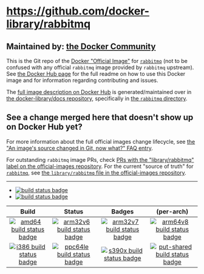 # https://github.com/docker-library/rabbitmq

## Maintained by: [the Docker Community](https://github.com/docker-library/rabbitmq)

This is the Git repo of the [Docker "Official Image"](https://github.com/docker-library/official-images#what-are-official-images) for [`rabbitmq`](https://hub.docker.com/_/rabbitmq/) (not to be confused with any official `rabbitmq` image provided by `rabbitmq` upstream). See [the Docker Hub page](https://hub.docker.com/_/rabbitmq/) for the full readme on how to use this Docker image and for information regarding contributing and issues.

The [full image description on Docker Hub](https://hub.docker.com/_/rabbitmq/) is generated/maintained over in [the docker-library/docs repository](https://github.com/docker-library/docs), specifically in [the `rabbitmq` directory](https://github.com/docker-library/docs/tree/master/rabbitmq).

## See a change merged here that doesn't show up on Docker Hub yet?

For more information about the full official images change lifecycle, see [the "An image's source changed in Git, now what?" FAQ entry](https://github.com/docker-library/faq#an-images-source-changed-in-git-now-what).

For outstanding `rabbitmq` image PRs, check [PRs with the "library/rabbitmq" label on the official-images repository](https://github.com/docker-library/official-images/labels/library%2Frabbitmq). For the current "source of truth" for [`rabbitmq`](https://hub.docker.com/_/rabbitmq/), see [the `library/rabbitmq` file in the official-images repository](https://github.com/docker-library/official-images/blob/master/library/rabbitmq).

---

-	[![build status badge](https://img.shields.io/travis/docker-library/rabbitmq/master.svg?label=Travis%20CI)](https://travis-ci.org/docker-library/rabbitmq/branches)
-	[![build status badge](https://img.shields.io/jenkins/s/https/doi-janky.infosiftr.net/job/update.sh/job/rabbitmq.svg?label=Automated%20update.sh)](https://doi-janky.infosiftr.net/job/update.sh/job/rabbitmq)

| Build | Status | Badges | (per-arch) |
|:-:|:-:|:-:|:-:|
| [![amd64 build status badge](https://img.shields.io/jenkins/s/https/doi-janky.infosiftr.net/job/multiarch/job/amd64/job/rabbitmq.svg?label=amd64)](https://doi-janky.infosiftr.net/job/multiarch/job/amd64/job/rabbitmq) | [![arm32v6 build status badge](https://img.shields.io/jenkins/s/https/doi-janky.infosiftr.net/job/multiarch/job/arm32v6/job/rabbitmq.svg?label=arm32v6)](https://doi-janky.infosiftr.net/job/multiarch/job/arm32v6/job/rabbitmq) | [![arm32v7 build status badge](https://img.shields.io/jenkins/s/https/doi-janky.infosiftr.net/job/multiarch/job/arm32v7/job/rabbitmq.svg?label=arm32v7)](https://doi-janky.infosiftr.net/job/multiarch/job/arm32v7/job/rabbitmq) | [![arm64v8 build status badge](https://img.shields.io/jenkins/s/https/doi-janky.infosiftr.net/job/multiarch/job/arm64v8/job/rabbitmq.svg?label=arm64v8)](https://doi-janky.infosiftr.net/job/multiarch/job/arm64v8/job/rabbitmq) |
| [![i386 build status badge](https://img.shields.io/jenkins/s/https/doi-janky.infosiftr.net/job/multiarch/job/i386/job/rabbitmq.svg?label=i386)](https://doi-janky.infosiftr.net/job/multiarch/job/i386/job/rabbitmq) | [![ppc64le build status badge](https://img.shields.io/jenkins/s/https/doi-janky.infosiftr.net/job/multiarch/job/ppc64le/job/rabbitmq.svg?label=ppc64le)](https://doi-janky.infosiftr.net/job/multiarch/job/ppc64le/job/rabbitmq) | [![s390x build status badge](https://img.shields.io/jenkins/s/https/doi-janky.infosiftr.net/job/multiarch/job/s390x/job/rabbitmq.svg?label=s390x)](https://doi-janky.infosiftr.net/job/multiarch/job/s390x/job/rabbitmq) | [![put-shared build status badge](https://img.shields.io/jenkins/s/https/doi-janky.infosiftr.net/job/put-shared/job/light/job/rabbitmq.svg?label=put-shared)](https://doi-janky.infosiftr.net/job/put-shared/job/light/job/rabbitmq) |

<!-- THIS FILE IS GENERATED BY https://github.com/docker-library/docs/blob/master/generate-repo-stub-readme.sh -->
